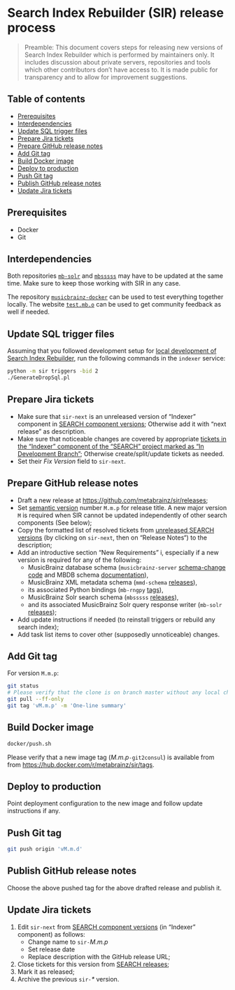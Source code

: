 # Search Index Rebuilder (SIR) release process

> Preamble:
> This document covers steps for releasing new versions of Search Index
> Rebuilder which is performed by maintainers only.
> It includes discussion about private servers, repositories and tools which
> other contributors don’t have access to.
> It is made public for transparency and to allow for improvement suggestions.

## Table of contents

<!-- toc -->

- [Prerequisites](#prerequisites)
- [Interdependencies](#interdependencies)
- [Update SQL trigger files](#update-sql-trigger-files)
- [Prepare Jira tickets](#prepare-jira-tickets)
- [Prepare GitHub release notes](#prepare-github-release-notes)
- [Add Git tag](#add-git-tag)
- [Build Docker image](#build-docker-image)
- [Deploy to production](#deploy-to-production)
- [Push Git tag](#push-git-tag)
- [Publish GitHub release notes](#publish-github-release-notes)
- [Update Jira tickets](#update-jira-tickets)

<!-- tocstop -->

## Prerequisites

* Docker
* Git

## Interdependencies

Both repositories [`mb-solr`](https://github.com/metabrainz/mb-solr)
and [`mbsssss`](https://github.com/metabrainz/mbsssss)
may have to be updated at the same time.
Make sure to keep those working with SIR in any case.

The repository [`musicbrainz-docker`](https://github.com/metabrainz/musicbrainz-docker)
can be used to test everything together locally.
The website [`test.mb.o`](https://test.musicbrainz.org/)
can be used to get community feedback as well if needed.

## Update SQL trigger files

Assuming that you followed development setup for
[local development of Search Index Rebuilder](https://github.com/metabrainz/musicbrainz-docker#local-development-of-search-index-rebuilder),
run the following commands in the `indexer` service:

```sh
python -m sir triggers -bid 2
./GenerateDropSql.pl
```

## Prepare Jira tickets

* Make sure that `sir-next` is an unreleased version of “Indexer” component in
  [SEARCH component versions](https://tickets.metabrainz.org/projects/SEARCH?selectedItem=net.brokenbuild.subcomponents:component-versions-organizer);
  Otherwise add it with “next release” as description.
* Make sure that noticeable changes are covered by appropriate
[tickets in the “Indexer” component of the “SEARCH” project marked as “In Development Branch”](https://tickets.metabrainz.org/issues/?jql=project%20%3D%20SEARCH%20AND%20component%20%3D%20Indexer%20AND%20status%20%3D%20%22In%20Development%20Branch%22);
  Otherwise create/split/update tickets as needed.
* Set their _Fix Version_ field to `sir-next`.

## Prepare GitHub release notes

* Draft a new release at <https://github.com/metabrainz/sir/releases>;
* Set [semantic version](https://semver.org/) number `M.m.p` for release title.
  A new major version `M` is required when SIR cannot be updated independently of other search components (See below);
* Copy the formatted list of resolved tickets from [unreleased SEARCH versions](https://tickets.metabrainz.org/projects/SEARCH?selectedItem=com.atlassian.jira.jira-projects-plugin%3Arelease-page&status=unreleased) (by clicking on `sir-next`, then on “Release Notes“) to the description;
* Add an introductive section “New Requirements” i,
  especially if a new version is required for any of the following:
  - MusicBrainz database schema (`musicbrainz-server` [schema-change code](https://github.com/metabrainz/musicbrainz-server/tree/master/admin/sql/updates/schema-change) and MBDB schema [documentation](https://musicbrainz.org/doc/MusicBrainz_Database/Schema)),
  - MusicBrainz XML metadata schema (`mmd-schema` [releases](https://github.com/metabrainz/mmd-schema/releases)),
  - its associated Python bindings (`mb-rngpy` [tags](https://github.com/metabrainz/mb-rngpy/tags)),
  - MusicBrainz Solr search schema (`mbsssss` [releases](https://github.com/metabrainz/mbsssss/releases)),
  - and its associated MusicBrainz Solr query response writer (`mb-solr` [releases](https://github.com/metabrainz/mb-solr/releases));
* Add update instructions if needed (to reinstall triggers or rebuild any search index);
* Add task list items to cover other (supposedly unnoticeable) changes.

## Add Git tag

For version `M.m.p`:

```sh
git status
# Please verify that the clone is on branch master without any local change
git pull --ff-only
git tag 'vM.m.p' -m 'One-line summary'
```

## Build Docker image

```sh
docker/push.sh
```

Please verify that a new image tag (_M.m.p_`-git2consul`) is available from
from <https://hub.docker.com/r/metabrainz/sir/tags>.

## Deploy to production

Point deployment configuration to the new image and follow update instructions if any.

## Push Git tag

```sh
git push origin 'vM.m.d'
```

## Publish GitHub release notes

Choose the above pushed tag for the above drafted release and publish it.

## Update Jira tickets

1. Edit `sir-next` from [SEARCH component versions](https://tickets.metabrainz.org/projects/SEARCH?selectedItem=net.brokenbuild.subcomponents:component-versions-organizer) (in “Indexer” component) as follows:
   - Change name to `sir-`_M.m.p_
   - Set release date
   - Replace description with the GitHub release URL;
2. Close tickets for this version from [SEARCH releases](https://tickets.metabrainz.org/projects/SEARCH?selectedItem=com.atlassian.jira.jira-projects-plugin:release-page&status=released-unreleased);
3. Mark it as released;
4. Archive the previous `sir-`_*_ version.
